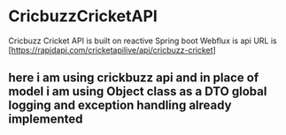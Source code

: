 # CricbuzzCricketAPI
Cricbuzz Cricket API is built on reactive Spring boot Webflux is api URL is [https://rapidapi.com/cricketapilive/api/cricbuzz-cricket]

## here i am using crickbuzz api and in place of model i am using Object class as a DTO global logging and exception handling already implemented